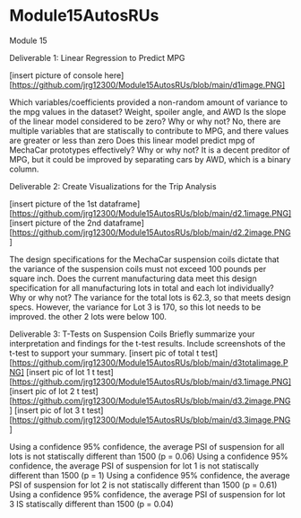 # Module15AutosRUs
Module 15

Deliverable 1: Linear Regression to Predict MPG

[insert picture of console here][https://github.com/jrg12300/Module15AutosRUs/blob/main/d1image.PNG]

Which variables/coefficients provided a non-random amount of variance to the mpg values in the dataset?
  Weight, spoiler angle, and AWD
Is the slope of the linear model considered to be zero? Why or why not?
  No, there are multiple variables that are statiscally to contribute to MPG, and there values are greater or less than zero
Does this linear model predict mpg of MechaCar prototypes effectively? Why or why not?
  It is a decent preditor of MPG, but it could be improved by separating cars by AWD, which is a binary column.
  
 
 
Deliverable 2: Create Visualizations for the Trip Analysis 

[insert picture of the 1st dataframe][https://github.com/jrg12300/Module15AutosRUs/blob/main/d2.1image.PNG]
[insert picture of the 2nd dataframe][https://github.com/jrg12300/Module15AutosRUs/blob/main/d2.2image.PNG]

The design specifications for the MechaCar suspension coils dictate that the variance of the suspension coils must not exceed 100 pounds per square inch. Does the current manufacturing data meet this design specification for all manufacturing lots in total and each lot individually? Why or why not?
  The variance for the total lots is 62.3, so that meets design specs. However, the variance for Lot 3 is 170, so this lot needs to be improved. the other 2 lots were below 100.
  
Deliverable 3: T-Tests on Suspension Coils 
Briefly summarize your interpretation and findings for the t-test results. Include screenshots of the t-test to support your summary.
[insert pic of total t test][https://github.com/jrg12300/Module15AutosRUs/blob/main/d3totalimage.PNG]
[insert pic of lot 1 t test][https://github.com/jrg12300/Module15AutosRUs/blob/main/d3.1image.PNG]
[insert pic of lot 2 t test][https://github.com/jrg12300/Module15AutosRUs/blob/main/d3.2image.PNG]
[insert pic of lot 3 t test][https://github.com/jrg12300/Module15AutosRUs/blob/main/d3.3image.PNG]

Using a confidence 95% confidence, the average PSI of suspension for all lots is not statiscally different than 1500 (p = 0.06)
Using a confidence 95% confidence, the average PSI of suspension for lot 1 is not statiscally different than 1500 (p = 1)
Using a confidence 95% confidence, the average PSI of suspension for lot 2 is not statiscally different than 1500 (p = 0.61)
Using a confidence 95% confidence, the average PSI of suspension for lot 3 IS statiscally different than 1500 (p = 0.04)





